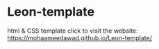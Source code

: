 # Leon-template
html &amp; CSS template
click to visit the website: https://mohaameedawad.github.io/Leon-template/
